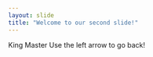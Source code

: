 ```yaml
---
layout: slide
title: "Welcome to our second slide!"
---
```

King Master
Use the left arrow to go back!
